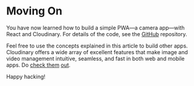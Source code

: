 # Moving On

You have now learned how to build a simple PWA—a camera app—with React and Cloudinary. For details of the code, see the [GitHub](https://github.com/oreHGA/cl-react-pwa) repository.

Feel free to use the concepts explained in this article to build other apps. Cloudinary offers a wide array of excellent features that make image and video management intuitive, seamless, and fast in both web and mobile apps. Do [check them](https://cloudinary.com/solutions) [out](https://cloudinary.com/solutions).

Happy hacking!

